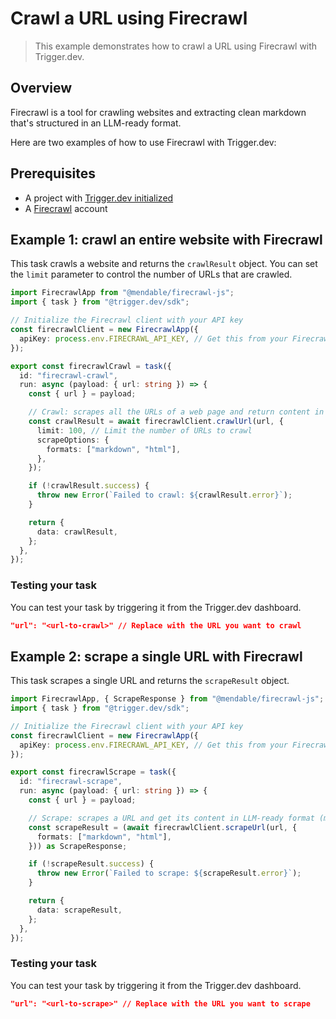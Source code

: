 # Crawl a URL using Firecrawl

> This example demonstrates how to crawl a URL using Firecrawl with Trigger.dev.

## Overview

Firecrawl is a tool for crawling websites and extracting clean markdown that's structured in an LLM-ready format.

Here are two examples of how to use Firecrawl with Trigger.dev:

## Prerequisites

* A project with [Trigger.dev initialized](/quick-start)
* A [Firecrawl](https://firecrawl.dev/) account

## Example 1: crawl an entire website with Firecrawl

This task crawls a website and returns the `crawlResult` object. You can set the `limit` parameter to control the number of URLs that are crawled.

```ts trigger/firecrawl-url-crawl.ts
import FirecrawlApp from "@mendable/firecrawl-js";
import { task } from "@trigger.dev/sdk";

// Initialize the Firecrawl client with your API key
const firecrawlClient = new FirecrawlApp({
  apiKey: process.env.FIRECRAWL_API_KEY, // Get this from your Firecrawl dashboard
});

export const firecrawlCrawl = task({
  id: "firecrawl-crawl",
  run: async (payload: { url: string }) => {
    const { url } = payload;

    // Crawl: scrapes all the URLs of a web page and return content in LLM-ready format
    const crawlResult = await firecrawlClient.crawlUrl(url, {
      limit: 100, // Limit the number of URLs to crawl
      scrapeOptions: {
        formats: ["markdown", "html"],
      },
    });

    if (!crawlResult.success) {
      throw new Error(`Failed to crawl: ${crawlResult.error}`);
    }

    return {
      data: crawlResult,
    };
  },
});
```

### Testing your task

You can test your task by triggering it from the Trigger.dev dashboard.

```json
"url": "<url-to-crawl>" // Replace with the URL you want to crawl
```

## Example 2: scrape a single URL with Firecrawl

This task scrapes a single URL and returns the `scrapeResult` object.

```ts trigger/firecrawl-url-scrape.ts
import FirecrawlApp, { ScrapeResponse } from "@mendable/firecrawl-js";
import { task } from "@trigger.dev/sdk";

// Initialize the Firecrawl client with your API key
const firecrawlClient = new FirecrawlApp({
  apiKey: process.env.FIRECRAWL_API_KEY, // Get this from your Firecrawl dashboard
});

export const firecrawlScrape = task({
  id: "firecrawl-scrape",
  run: async (payload: { url: string }) => {
    const { url } = payload;

    // Scrape: scrapes a URL and get its content in LLM-ready format (markdown, structured data via LLM Extract, screenshot, html)
    const scrapeResult = (await firecrawlClient.scrapeUrl(url, {
      formats: ["markdown", "html"],
    })) as ScrapeResponse;

    if (!scrapeResult.success) {
      throw new Error(`Failed to scrape: ${scrapeResult.error}`);
    }

    return {
      data: scrapeResult,
    };
  },
});
```

### Testing your task

You can test your task by triggering it from the Trigger.dev dashboard.

```json
"url": "<url-to-scrape>" // Replace with the URL you want to scrape
```
